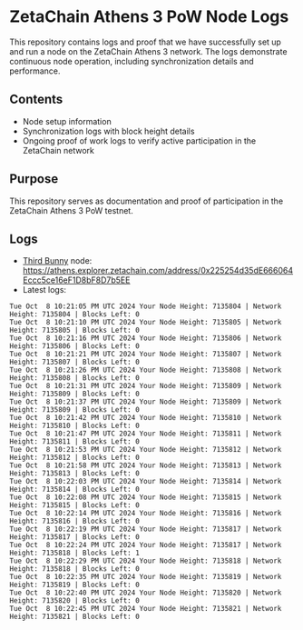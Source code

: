 # ZetaChain Athens 3 PoW Node Logs
This repository contains logs and proof that we have successfully set up and run a node on the ZetaChain Athens 3 network. The logs demonstrate continuous node operation, including synchronization details and performance.

## Contents
- Node setup information
- Synchronization logs with block height details
- Ongoing proof of work logs to verify active participation in the ZetaChain network

## Purpose
This repository serves as documentation and proof of participation in the ZetaChain Athens 3 PoW testnet.

## Logs

- [Third Bunny](https://thirdbunny.xyz/) node: https://athens.explorer.zetachain.com/address/0x225254d35dE666064Eccc5ce16eF1D8bF8D7b5EE
- Latest logs:
```
Tue Oct  8 10:21:05 PM UTC 2024 Your Node Height: 7135804 | Network Height: 7135804 | Blocks Left: 0
Tue Oct  8 10:21:10 PM UTC 2024 Your Node Height: 7135805 | Network Height: 7135805 | Blocks Left: 0
Tue Oct  8 10:21:16 PM UTC 2024 Your Node Height: 7135806 | Network Height: 7135806 | Blocks Left: 0
Tue Oct  8 10:21:21 PM UTC 2024 Your Node Height: 7135807 | Network Height: 7135807 | Blocks Left: 0
Tue Oct  8 10:21:26 PM UTC 2024 Your Node Height: 7135808 | Network Height: 7135808 | Blocks Left: 0
Tue Oct  8 10:21:31 PM UTC 2024 Your Node Height: 7135809 | Network Height: 7135809 | Blocks Left: 0
Tue Oct  8 10:21:37 PM UTC 2024 Your Node Height: 7135809 | Network Height: 7135809 | Blocks Left: 0
Tue Oct  8 10:21:42 PM UTC 2024 Your Node Height: 7135810 | Network Height: 7135810 | Blocks Left: 0
Tue Oct  8 10:21:47 PM UTC 2024 Your Node Height: 7135811 | Network Height: 7135811 | Blocks Left: 0
Tue Oct  8 10:21:53 PM UTC 2024 Your Node Height: 7135812 | Network Height: 7135812 | Blocks Left: 0
Tue Oct  8 10:21:58 PM UTC 2024 Your Node Height: 7135813 | Network Height: 7135813 | Blocks Left: 0
Tue Oct  8 10:22:03 PM UTC 2024 Your Node Height: 7135814 | Network Height: 7135814 | Blocks Left: 0
Tue Oct  8 10:22:08 PM UTC 2024 Your Node Height: 7135815 | Network Height: 7135815 | Blocks Left: 0
Tue Oct  8 10:22:14 PM UTC 2024 Your Node Height: 7135816 | Network Height: 7135816 | Blocks Left: 0
Tue Oct  8 10:22:19 PM UTC 2024 Your Node Height: 7135817 | Network Height: 7135817 | Blocks Left: 0
Tue Oct  8 10:22:24 PM UTC 2024 Your Node Height: 7135817 | Network Height: 7135818 | Blocks Left: 1
Tue Oct  8 10:22:29 PM UTC 2024 Your Node Height: 7135818 | Network Height: 7135818 | Blocks Left: 0
Tue Oct  8 10:22:35 PM UTC 2024 Your Node Height: 7135819 | Network Height: 7135819 | Blocks Left: 0
Tue Oct  8 10:22:40 PM UTC 2024 Your Node Height: 7135820 | Network Height: 7135820 | Blocks Left: 0
Tue Oct  8 10:22:45 PM UTC 2024 Your Node Height: 7135821 | Network Height: 7135821 | Blocks Left: 0
```

